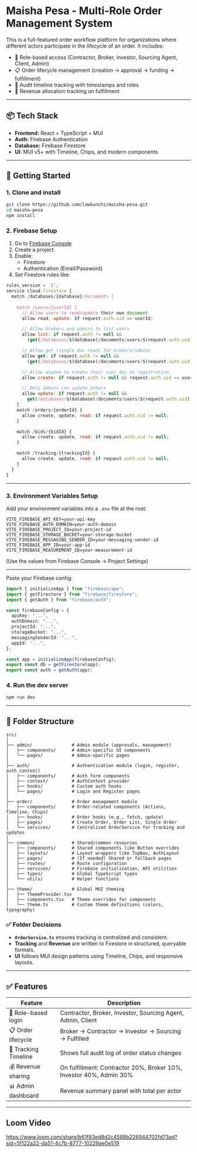 # Maisha Pesa - Multi-Role Order Management System

This is a full-featured order workflow platform for organizations where different actors participate in the lifecycle of an order. It includes:

- 🔐 Role-based access (Contractor, Broker, Investor, Sourcing Agent, Client, Admin)
- 📋 Order lifecycle management (creation → approval → funding → fulfillment)
- 🧾 Audit timeline tracking with timestamps and roles
- 💸 Revenue allocation tracking on fulfillment

---

## 📦 Tech Stack

- **Frontend:** React + TypeScript + MUI
- **Auth:** Firebase Authentication
- **Database:** Firebase Firestore
- **UI:** MUI v5+ with Timeline, Chips, and modern components

---

## 🚀 Getting Started

### 1. Clone and install

```bash
git clone https://github.com/lawkunchi/maisha-pesa.git
cd maisha-pesa
npm install
```

### 2. Firebase Setup

1. Go to [Firebase Console](https://console.firebase.google.com/)
2. Create a project
3. Enable:
   - Firestore
   - Authentication (Email/Password)
4. Set Firestore rules like:

```js
rules_version = '2';
service cloud.firestore {
  match /databases/{database}/documents {
    
    match /users/{userId} {
      // Allow users to read/update their own document
      allow read, update: if request.auth.uid == userId;

      // Allow brokers and admins to list users
      allow list: if request.auth != null &&
        (get(/databases/$(database)/documents/users/$(request.auth.uid)).data.role in ["Admin", "Broker"]);

      // Allow get (single doc read) for brokers/admins
      allow get: if request.auth != null &&
        (get(/databases/$(database)/documents/users/$(request.auth.uid)).data.role in ["Admin", "Broker"]);

      // Allow anyone to create their user doc on registration
      allow create: if request.auth != null && request.auth.uid == userId;

      // Only admins can update others
      allow update: if request.auth != null &&
        get(/databases/$(database)/documents/users/$(request.auth.uid)).data.role == "Admin";
    }
    match /orders/{orderId} {
      allow create, update, read: if request.auth.uid != null;
    }

    match /bids/{bidId} {
      allow create, update, read: if request.auth.uid != null;
    }

    match /tracking/{trackingId} {
      allow create, update, read: if request.auth.uid != null;
    }
  }
}

```

---

### 3. Environment Variables Setup

Add your environment variables into a `.env` file at the root:

```
VITE_FIREBASE_API_KEY=your-api-key
VITE_FIREBASE_AUTH_DOMAIN=your-auth-domain
VITE_FIREBASE_PROJECT_ID=your-project-id
VITE_FIREBASE_STORAGE_BUCKET=your-storage-bucket
VITE_FIREBASE_MESSAGING_SENDER_ID=your-messaging-sender-id
VITE_FIREBASE_APP_ID=your-app-id
VITE_FIREBASE_MEASUREMENT_ID=your-measurement-id
```

(Use the values from Firebase Console → Project Settings)

---

Paste your Firebase config:

```ts
import { initializeApp } from "firebase/app";
import { getFirestore } from "firebase/firestore";
import { getAuth } from "firebase/auth";

const firebaseConfig = {
  apiKey: "...",
  authDomain: "...",
  projectId: "...",
  storageBucket: "...",
  messagingSenderId: "...",
  appId: "...",
};

const app = initializeApp(firebaseConfig);
export const db = getFirestore(app);
export const auth = getAuth(app);
```

### 4. Run the dev server

```bash
npm run dev
```

---

## 📂 Folder Structure

```
src/
│
├── admin/               # Admin module (approvals, management)
│   ├── components/      # Admin-specific UI components
│   └── pages/           # Admin-specific pages 
│
├── auth/                # Authentication module (login, register, auth context)
│   ├── components/      # Auth form components
│   ├── context/         # AuthContext provider
│   ├── hooks/           # Custom auth hooks
│   └── pages/           # Login and Register pages
│
├── order/               # Order management module
│   ├── components/      # Order-related components (Actions, Timeline, Chips)
│   ├── hooks/           # Order hooks (e.g., fetch, update)
│   ├── pages/           # Create Order, Order List, Single Order
│   └── services/        # Centralized OrderService for tracking and updates
│
├── common/              # Shared/common resources
│   ├── components/      # Shared components like Button overrides
│   ├── layouts/         # Layout wrappers like TopNav, AuthLayout
│   ├── pages/           # (If needed) Shared or fallback pages
│   ├── routes/          # Route configuration
│   ├── services/        # Firebase initialization, API utilities
│   ├── types/           # Global TypeScript types
│   └── utils/           # Helper functions
│
├── theme/               # Global MUI theming
│   ├── ThemeProvider.tsx
│   ├── components.tsx   # Theme overrides for components
│   └── theme.ts         # Custom theme definitions (colors, typography)
```

### ✅ Folder Decisions

- **`OrderService.ts`** ensures tracking is centralized and consistent.
- **Tracking** and **Revenue** are written to Firestore in structured, queryable formats.
- **UI** follows MUI design patterns using Timeline, Chips, and responsive layouts.

---

## ✅ Features

| Feature                  | Description                                                |
|--------------------------|------------------------------------------------------------|
| 🔐 Role-based login      | Contractor, Broker, Investor, Sourcing Agent, Admin, Client |
| 📋 Order lifecycle       | Broker → Contractor → Investor → Sourcing → Fulfilled     |
| 🧾 Tracking Timeline     | Shows full audit log of order status changes               |
| 💰 Revenue sharing       | On fulfillment: Contractor 20%, Broker 10%, Investor 40%, Admin 30% |
| 📊 Admin dashboard       | Revenue summary panel with total per actor                |

---


## Loom Video
https://www.loom.com/share/b61f83ed8d2c4588b226944702fd73ad?sid=5f122a22-da51-4c7b-8777-10229ae0e519